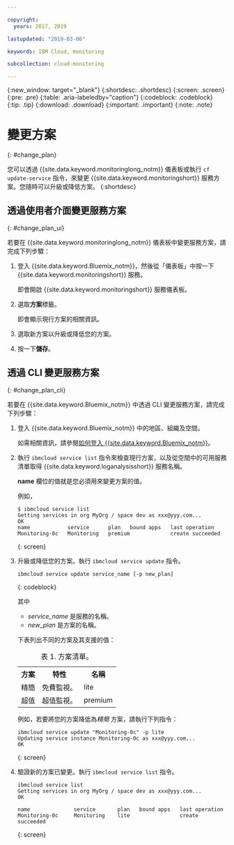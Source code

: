 ```yaml
---

copyright:
  years: 2017, 2019

lastupdated: "2019-03-06"

keywords: IBM Cloud, monitoring

subcollection: cloud-monitoring

---
```


{:new_window: target="_blank"}
{:shortdesc: .shortdesc}
{:screen: .screen}
{:pre: .pre}
{:table: .aria-labeledby="caption"}
{:codeblock: .codeblock}
{:tip: .tip}
{:download: .download}
{:important: .important}
{:note: .note}


# 變更方案
{: #change_plan}

您可以透過 {{site.data.keyword.monitoringlong_notm}} 儀表板或執行 `cf update-service` 指令，來變更 {{site.data.keyword.monitoringshort}} 服務方案。您隨時可以升級或降低方案。
{:shortdesc}

## 透過使用者介面變更服務方案
{: #change_plan_ui}

若要在 {{site.data.keyword.monitoringlong_notm}} 儀表板中變更服務方案，請完成下列步驟：

1. 登入 {{site.data.keyword.Bluemix_notm}}，然後從「儀表板」中按一下 {{site.data.keyword.monitoringshort}} 服務。 

    即會開啟 {{site.data.keyword.monitoringshort}} 服務儀表板。
    
2. 選取**方案**標籤。

    即會顯示現行方案的相關資訊。
	
3. 選取新方案以升級或降低您的方案。 

4. 按一下**儲存**。



## 透過 CLI 變更服務方案
{: #change_plan_cli}

若要在 {{site.data.keyword.Bluemix_notm}} 中透過 CLI 變更服務方案，請完成下列步驟：

1. 登入 {{site.data.keyword.Bluemix_notm}} 中的地區、組織及空間。 

    如需相關資訊，請參閱[如何登入 {{site.data.keyword.Bluemix_notm}}](/docs/services/cloud-monitoring/qa?topic=cloud-monitoring-cli_qa#login)。
	
2. 執行 `ibmcloud service list` 指令來檢查現行方案，以及從空間中的可用服務清單取得 {{site.data.keyword.loganalysisshort}} 服務名稱。 

    **name** 欄位的值就是您必須用來變更方案的值。 

    例如，
	
	```
	$ ibmcloud service list
	Getting services in org MyOrg / space dev as xxx@yyy.com...
	OK
	name            service      plan   bound apps   last operation
	Monitoring-0c   Monitoring   premium             create succeeded
    ```
	{: screen}
    
3. 升級或降低您的方案。執行 `ibmcloud service update` 指令。
    
	```
	ibmcloud service update service_name [-p new_plan]
	```
	{: codeblock}
	
	其中 
	
	* *service_name* 是服務的名稱。 
	* *new_plan* 是方案的名稱。
	
	下表列出不同的方案及其支援的值：
	
	<table>
	  <caption>表 1. 方案清單。</caption>
	  <tr>
	    <th>方案</th>
		<th>特性</th>
	    <th>名稱</th>
	  </tr>
	  <tr>
	    <td>精簡</td>
	    <td>免費監視。</td>
		<td>lite</td>
	  </tr>
	  <tr>
	    <td>超值</td>
	    <td>超值監視。</td>
		<td>premium</td>
	  </tr>
	</table>
	
	例如，若要將您的方案降低為*精簡* 方案，請執行下列指令：
	
	```
	ibmcloud service update "Monitoring-0c" -p lite
    Updating service instance Monitoring-0c as xxx@yyy.com...
    OK
	```
	{: screen}

4. 驗證新的方案已變更。執行 `ibmcloud service list` 指令。

    ```
	ibmcloud service list
    Getting services in org MyOrg / space dev as xxx@yyy.com...
    OK

    name              service       plan   bound apps   last operation
    Monitoring-0c     Monitoring    lite                create succeeded
	```
	{: screen}






